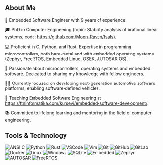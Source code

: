 ## About Me

🔧 Embedded Software Engineer with 9 years of experience.

🎓 PhD in Computer Engineering (topic: Stability analysis of irrational linear systems, code: https://github.com/Moon-Raven/fsals).

💻 Proficient in C, Python, and Rust. Expertise in programming microcontrollers, both bare-metal and with embedded operating systems (Zephyr, FreeRTOS, Embedded Linuc, OSEK, AUTOSAR OS).

🚀 Passionate about microcontrollers, operating systems and embedded software. Dedicated to sharing my knowledge with fellow engineers.

👨‍💻 Currently focused on developing next-generation automotive software platforms, enabling software-defined vehicles.

🌱 Teaching Embedded Software Engineering at https://ftninformatika.com/kursevi/embedded-software-development/.

📚 Committed to lifelong learning and mentoring in the field of computer engineering.

## Tools & Technology

![ANSI C](https://img.shields.io/badge/ANSI-darkgreen?logo=C&logoColor=white)
![Python](https://img.shields.io/badge/Python-blue?logo=python&logoColor=white)
![Rust](https://img.shields.io/badge/Rust-black?logo=rust&logoColor=white)
![VSCode](https://img.shields.io/badge/VSCode-blue?logo=VisualStudioCode&logoColor=white)
![Vim](https://img.shields.io/badge/Vim-darkgreen?logo=vim&logoColor=white)
![Git](https://img.shields.io/badge/Git-red?logo=git&logoColor=white)
![GitHub](https://img.shields.io/badge/GitHub-black?logo=github&logoColor=white)
![GitLab](https://img.shields.io/badge/GitLab-darkorchid?logo=gitlab&logoColor=white)
![Docker](https://img.shields.io/badge/Docker-blue?logo=docker&logoColor=white)
![Linux](https://img.shields.io/badge/Linux-red?logo=linux&logoColor=white)
![Windows](https://img.shields.io/badge/Windows-yellow?logo=windows&logoColor=white)
![SQLite](https://img.shields.io/badge/SQLite-blue?logo=sqlite&logoColor=white)
![Embedded](https://img.shields.io/badge/Embedded-red)
![Zephyr](https://img.shields.io/badge/Zephyr-blue)
![AUTOSAR](https://img.shields.io/badge/AUTOSAR-yellow)
![FreeRTOS](https://img.shields.io/badge/FreeRTOS-darkslateblue)
